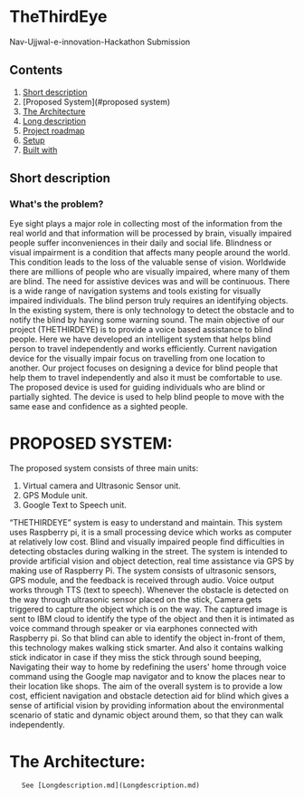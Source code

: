 # TheThirdEye

Nav-Ujjwal-e-innovation-Hackathon Submission

## Contents

1. [Short description](#short-description)
1. [Proposed System](#proposed system)
1. [The Architecture](#the-architecture)
1. [Long description](#long-description)
1. [Project roadmap](#project-roadmap)
1. [Setup](#setup)
1. [Built with](#built-with)
## Short description

### What's the problem?


Eye sight plays a major role in collecting most of the information from the real world and that information will be processed by brain, visually impaired people suffer inconveniences in their daily and social life. Blindness or visual impairment is a condition that affects many people around the world. This condition leads to the loss of the valuable sense of vision. Worldwide there are millions of people who are visually impaired, where many of them are blind. The need for assistive devices was and will be continuous. There is a wide range of navigation systems and tools existing for visually impaired individuals. The blind person truly requires an identifying objects. 
In the existing system, there is only technology to detect the obstacle and to notify the blind by having some warning sound. 
The main objective of our project (THETHIRDEYE) is to provide a voice based assistance to blind people. Here we have developed an intelligent system that helps blind person to travel independently and works efficiently. Current navigation device for the visually impair focus on travelling from one location to another. Our project focuses on designing a device for blind people that help them to travel independently and also it must be comfortable to use. The proposed device is used for guiding individuals who are blind or partially sighted. The device is used to help blind people to move with the same ease and confidence as a sighted people.

# PROPOSED SYSTEM:
The proposed system consists of three main units:

 1. Virtual camera and Ultrasonic Sensor unit. 
 2. GPS Module unit. 
 3. Google Text to Speech unit.
 
“THETHIRDEYE” system is easy to understand and maintain. This system uses Raspberry pi, it is a small processing device which works as computer at relatively low cost. Blind and visually impaired people find difficulties in detecting obstacles during walking in the street. The system is intended to provide artificial vision and object detection, real time assistance via GPS by making use of Raspberry Pi. The system consists of ultrasonic sensors, GPS module, and the feedback is received through audio. Voice output works through TTS (text to speech). Whenever the obstacle is detected on the way through ultrasonic sensor placed on the stick, Camera gets triggered to capture the object which is on the way. The captured image is sent to IBM cloud to identify the type of the object and then it is intimated as voice command through speaker or via earphones connected with Raspberry pi. So that blind can able to identify the object in-front of them, this technology makes walking stick smarter. And also it contains walking stick indicator in case if they miss the stick through sound beeping, Navigating their way to home by redefining the users' home through voice command using the Google map navigator and to know the places near to their location like shops.
The aim of the overall system is to provide a low cost, efficient navigation and obstacle detection aid for blind which gives a sense of artificial vision by providing information about the environmental scenario of static and dynamic object around them, so that they can walk independently.

# The Architecture:

       See [Longdescription.md](Longdescription.md)



